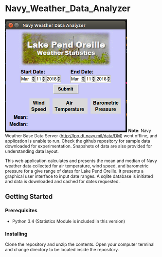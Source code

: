 # Navy_Weather_Data_Analyzer
![alt text](GUI_preview.png "GUI Preview")
**Note:** Navy Weather Base Data Server (http://lpo.dt.navy.mil/data/DM) went offline, and application is unable to run. Check the github repository for sample data downloaded for experimentation. Snapshots of data are also provided for understanding data layout.

This web application calculates and presents the mean and median of Navy weather data collected for air temperature, wind speed, and barometric pressure for a give range of dates for Lake Pend Oreille. It presents a graphical user interface to input date ranges. A sqlite database is initiated and data is downloaded and cached for dates requested.

## Getting Started

### Prerequisites

* Python 3.4 (Statistics Module is included in this version)


### Installing

Clone the repository and unzip the contents. Open your computer terminal and change directory to be located inside the repository.
